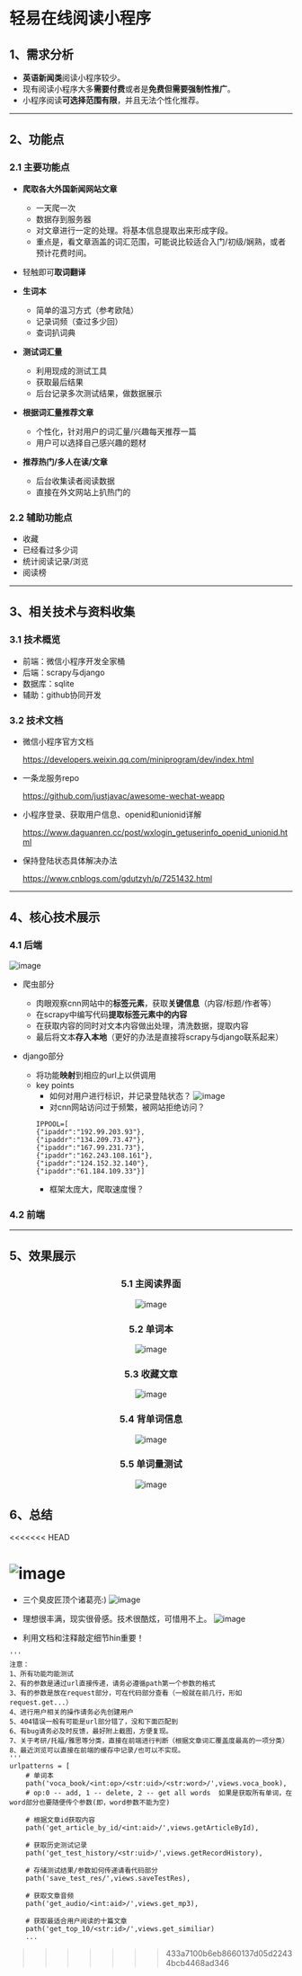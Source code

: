# 轻易在线阅读小程序

## 1、需求分析
* **英语新闻类**阅读小程序较少。
* 现有阅读小程序大多**需要付费**或者是**免费但需要强制性推广**。
* 小程序阅读**可选择范围有限**，并且无法个性化推荐。
  
***

## 2、功能点

### 2.1 主要功能点

* **爬取各大外国新闻网站文章**
  * 一天爬一次
  * 数据存到服务器
  * 对文章进行一定的处理。将基本信息提取出来形成字段。
  * 重点是，看文章涵盖的词汇范围，可能说比较适合入门/初级/娴熟，或者预计花费时间。
  
* 轻触即可**取词翻译**

* **生词本**
  * 简单的温习方式（参考欧陆）
  * 记录词频（查过多少回）
  * 查词扒词典
  
* **测试词汇量**
  * 利用现成的测试工具
  * 获取最后结果
  * 后台记录多次测试结果，做数据展示
  
* **根据词汇量推荐文章**
  * 个性化，针对用户的词汇量/兴趣每天推荐一篇
  * 用户可以选择自己感兴趣的题材
  
* **推荐热门/多人在读/文章**
  * 后台收集读者阅读数据
  * 直接在外文网站上扒热门的
  

### 2.2 辅助功能点
* 收藏
* 已经看过多少词
* 统计阅读记录/浏览
* 阅读榜


***


## 3、相关技术与资料收集

### 3.1 技术概览

* 前端：微信小程序开发全家桶
* 后端：scrapy与django
* 数据库：sqlite
* 辅助：github协同开发


### 3.2 技术文档
* 微信小程序官方文档

  https://developers.weixin.qq.com/miniprogram/dev/index.html
  
* 一条龙服务repo

  https://github.com/justjavac/awesome-wechat-weapp
  
* 小程序登录、获取用户信息、openid和unionid详解

  https://www.daguanren.cc/post/wxlogin_getuserinfo_openid_unionid.html


* 保持登陆状态具体解决办法

  https://www.cnblogs.com/gdutzyh/p/7251432.html


***

## 4、核心技术展示

### 4.1 后端
![image](display-images/getArticle.png)

* 爬虫部分
  * 肉眼观察cnn网站中的**标签元素**，获取**关键信息**（内容/标题/作者等）
  * 在scrapy中编写代码**提取标签元素中的内容**
  * 在获取内容的同时对文本内容做出处理，清洗数据，提取内容
  * 最后将文本**存入本地**（更好的办法是直接将scrapy与django联系起来）

* django部分
  * 将功能**映射**到相应的url上以供调用
  * key points
    * 如何对用户进行标识，并记录登陆状态？
    ![image](display-images/process.jpg)
    * 对cnn网站访问过于频繁，被网站拒绝访问？
    ```
    IPPOOL=[  
    {"ipaddr":"192.99.203.93"},  
    {"ipaddr":"134.209.73.47"}, 
    {"ipaddr":"167.99.231.73"}, 
    {"ipaddr":"162.243.108.161"}, 
    {"ipaddr":"124.152.32.140"}, 
    {"ipaddr":"61.184.109.33"}]
    ```
    * 框架太庞大，爬取速度慢？
  

### 4.2 前端


***

## 5、效果展示
<center>

### 5.1 主阅读界面


![image](display-images/主阅读界面.gif) 


### 5.2 单词本


![image](display-images/单词本.gif)


### 5.3 收藏文章


![image](display-images/收藏文章.gif)


### 5.4 背单词信息


 ![image](display-images/背单词信息.gif)


### 5.5 单词量测试

![image](display-images/词汇量测试.gif) 
</center>

## 6、总结
<<<<<<< HEAD


![image](display-images/team.PNG)
=======
* 三个臭皮匠顶个诸葛亮:)
![image](display-images/team.PNG)


* 理想很丰满，现实很骨感。技术很酷炫，可惜用不上。
![image](display-images/pro.jpg)


* 利用文档和注释敲定细节hin重要！
```
'''
注意：
1、所有功能均能测试
2、有的参数是通过url直接传递，请务必遵循path第一个参数的格式
3、有的参数是放在request部分，可在代码部分查看（一般就在前几行，形如request.get...）
4、进行用户相关的操作请务必先创建用户
5、404错误一般有可能是url部分错了，没和下面匹配到
6、有bug请务必及时反馈，最好附上截图，方便复现。
7、关于考研/托福/雅思等分类，直接在前端进行判断（根据文章词汇覆盖度最高的一项分类）
8、最近浏览可以直接在前端的缓存中记录/也可以不实现。
'''
urlpatterns = [
    # 单词本
    path('voca_book/<int:op>/<str:uid>/<str:word>/',views.voca_book),   
    # op:0 -- add, 1 -- delete, 2 -- get all words  如果是获取所有单词，在word部分也要随便传个参数(即，word参数不能为空)
    
    # 根据文章id获取内容
    path('get_article_by_id/<int:aid>/',views.getArticleById),  
    
    # 获取历史测试记录
    path('get_test_history/<str:uid>/',views.getRecordHistory), 

    # 存储测试结果/参数如何传递请看代码部分
    path('save_test_res/',views.saveTestRes),
    
    # 获取文章音频
    path('get_audio/<int:aid>/',views.get_mp3),

    # 获取最适合用户阅读的十篇文章
    path('get_top_10/<str:id>/',views.get_similiar)
    ...

```
>>>>>>> 433a7100b6eb8660137d05d22434bcb4468ad346
